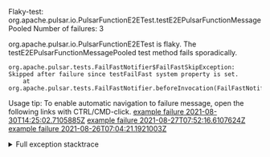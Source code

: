         
Flaky-test: org.apache.pulsar.io.PulsarFunctionE2ETest.testE2EPulsarFunctionMessagePooled
Number of failures: 3

org.apache.pulsar.io.PulsarFunctionE2ETest is flaky. The testE2EPulsarFunctionMessagePooled test method fails sporadically.

```
org.apache.pulsar.tests.FailFastNotifier$FailFastSkipException: Skipped after failure since testFailFast system property is set.
	at org.apache.pulsar.tests.FailFastNotifier.beforeInvocation(FailFastNotifier.java:88)

```

Usage tip: To enable automatic navigation to failure message, open the following links with CTRL/CMD-click.
[example failure 2021-08-30T14:25:02.7105885Z](https://github.com/apache/pulsar/runs/3462661639?check_suite_focus=true#step:9:797)
[example failure 2021-08-27T07:52:16.6107624Z](https://github.com/apache/pulsar/runs/3440855061?check_suite_focus=true#step:9:810)
[example failure 2021-08-26T07:04:21.1921003Z](https://github.com/apache/pulsar/runs/3429892062?check_suite_focus=true#step:9:770)


<details>
<summary>Full exception stacktrace</summary>
<code><pre>
org.apache.pulsar.tests.FailFastNotifier$FailFastSkipException: Skipped after failure since testFailFast system property is set.
	at org.apache.pulsar.tests.FailFastNotifier.beforeInvocation(FailFastNotifier.java:88)

</pre></code>
</details>

